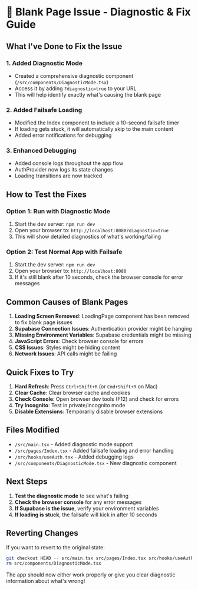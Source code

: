 # 🔧 Blank Page Issue - Diagnostic & Fix Guide

## What I've Done to Fix the Issue

### 1. **Added Diagnostic Mode**
- Created a comprehensive diagnostic component (`/src/components/DiagnosticMode.tsx`)
- Access it by adding `?diagnostic=true` to your URL
- This will help identify exactly what's causing the blank page

### 2. **Added Failsafe Loading**
- Modified the Index component to include a 10-second failsafe timer
- If loading gets stuck, it will automatically skip to the main content
- Added error notifications for debugging

### 3. **Enhanced Debugging**
- Added console logs throughout the app flow
- AuthProvider now logs its state changes
- Loading transitions are now tracked

## How to Test the Fixes

### Option 1: Run with Diagnostic Mode
1. Start the dev server: `npm run dev`
2. Open your browser to: `http://localhost:8080?diagnostic=true`
3. This will show detailed diagnostics of what's working/failing

### Option 2: Test Normal App with Failsafe
1. Start the dev server: `npm run dev`
2. Open your browser to: `http://localhost:8080`
3. If it's still blank after 10 seconds, check the browser console for error messages

## Common Causes of Blank Pages

1. **Loading Screen Removed**: LoadingPage component has been removed to fix blank page issues
2. **Supabase Connection Issues**: Authentication provider might be hanging
3. **Missing Environment Variables**: Supabase credentials might be missing
4. **JavaScript Errors**: Check browser console for errors
5. **CSS Issues**: Styles might be hiding content
6. **Network Issues**: API calls might be failing

## Quick Fixes to Try

1. **Hard Refresh**: Press `Ctrl+Shift+R` (or `Cmd+Shift+R` on Mac)
2. **Clear Cache**: Clear browser cache and cookies
3. **Check Console**: Open browser dev tools (F12) and check for errors
4. **Try Incognito**: Test in private/incognito mode
5. **Disable Extensions**: Temporarily disable browser extensions

## Files Modified

- `/src/main.tsx` - Added diagnostic mode support
- `/src/pages/Index.tsx` - Added failsafe loading and error handling
- `/src/hooks/useAuth.tsx` - Added debugging logs
- `/src/components/DiagnosticMode.tsx` - New diagnostic component

## Next Steps

1. **Test the diagnostic mode** to see what's failing
2. **Check the browser console** for any error messages
3. **If Supabase is the issue**, verify your environment variables
4. **If loading is stuck**, the failsafe will kick in after 10 seconds

## Reverting Changes

If you want to revert to the original state:
```bash
git checkout HEAD -- src/main.tsx src/pages/Index.tsx src/hooks/useAuth.tsx
rm src/components/DiagnosticMode.tsx
```

The app should now either work properly or give you clear diagnostic information about what's wrong!